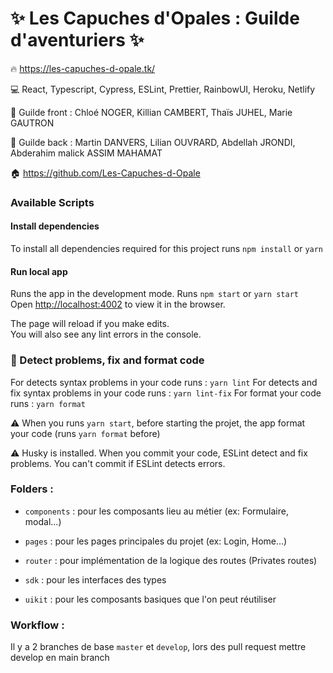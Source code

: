 # :sparkles: Les Capuches d'Opales : Guilde d'aventuriers :sparkles:

:fire: https://les-capuches-d-opale.tk/

:computer: React, Typescript, Cypress, ESLint, Prettier, RainbowUI, Heroku, Netlify

:art: Guilde front : Chloé NOGER, Killian CAMBERT, Thaïs JUHEL, Marie GAUTRON

:gun: Guilde back : Martin DANVERS, Lilian OUVRARD, Abdellah JRONDI, Abderahim malick ASSIM MAHAMAT

:house: https://github.com/Les-Capuches-d-Opale

### Available Scripts

#### Install dependencies

To install all dependencies required for this project runs `npm install` or `yarn`

#### Run local app

Runs the app in the development mode. Runs `npm start` or `yarn start`\
Open [http://localhost:4002](http://localhost:4002) to view it in the browser.

The page will reload if you make edits.\
You will also see any lint errors in the console.

### :bug: Detect problems, fix and format code

For detects syntax problems in your code runs : `yarn lint`
For detects and fix syntax problems in your code runs : `yarn lint-fix`
For format your code runs : `yarn format`

:warning: When you runs `yarn start`, before starting the projet, the app format your code (runs `yarn format` before)

:warning: Husky is installed. When you commit your code, ESLint detect and fix problems. You can't commit if ESLint detects errors.

### Folders :

- `components` : pour les composants lieu au métier (ex: Formulaire, modal...)

- `pages` : pour les pages principales du projet (ex: Login, Home...)

- `router` : pour implémentation de la logique des routes (Privates routes)

- `sdk` : pour les interfaces des types

- `uikit` : pour les composants basiques que l'on peut réutiliser

### Workflow :

Il y a 2 branches de base `master` et `develop`, lors des pull request mettre develop en main branch
